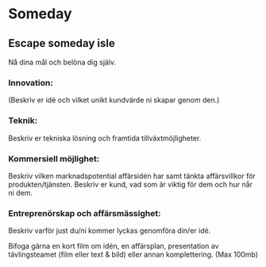 # Someday
## Escape someday isle


Nå dina mål och belöna dig själv.




### Innovation:
(Beskriv er idé och vilket unikt kundvärde ni skapar genom den.)

### Teknik:
Beskriv er tekniska lösning och framtida tillväxtmöjligheter.

### Kommersiell möjlighet:
Beskriv vilken marknadspotential affärsidén har samt tänkta affärsvillkor för produkten/tjänsten. Beskriv er kund, vad som är viktig för dem och hur når ni dem.

### Entreprenörskap och affärsmässighet:
Beskriv varför just du/ni kommer lyckas genomföra din/er idé.



Bifoga gärna en kort film om idén, en affärsplan, presentation av tävlingsteamet (film eller text & bild) eller annan komplettering. (Max 100mb)
